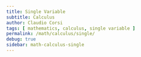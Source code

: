 ```yaml
---
title: Single Variable
subtitle: Calculus
author: Claudio Corsi
tags: [ mathematics, calculus, single variable ]
permalink: /math/calculus/single/
debug: true
sidebar: math-calculus-single
---
```

